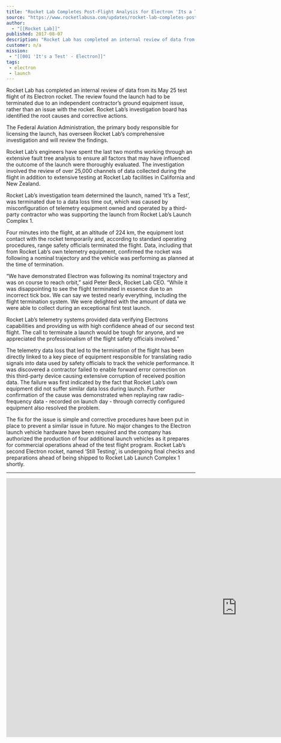 ```yaml
---
title: "Rocket Lab Completes Post-Flight Analysis for Electron 'Its a Test'  "
source: "https://www.rocketlabusa.com/updates/rocket-lab-completes-post-flight-analysis/"
author:
  - "[[Rocket Lab]]"
published: 2017-08-07
description: "Rocket Lab has completed an internal review of data from its May 25 test flight of its Electron rocket. The review found the launch had to be terminated due to an independent contractor’s ground equipment issue, rather than an issue with the rocket. Rocket Lab’s investigation board has identified the root causes and corrective actions."
customer: n/a
mission:
 - "[[001 'It's a Test' - Electron]]"
tags:
 - electron
 - launch
---
```

Rocket Lab has completed an internal review of data from its May 25 test flight of its Electron rocket. The review found the launch had to be terminated due to an independent contractor’s ground equipment issue, rather than an issue with the rocket. Rocket Lab’s investigation board has identified the root causes and corrective actions.

The Federal Aviation Administration, the primary body responsible for licensing the launch, has overseen Rocket Lab’s comprehensive investigation and will review the findings.

Rocket Lab’s engineers have spent the last two months working through an extensive fault tree analysis to ensure all factors that may have influenced the outcome of the launch were thoroughly evaluated. The investigation involved the review of over 25,000 channels of data collected during the flight in addition to extensive testing at Rocket Lab facilities in California and New Zealand.

Rocket Lab’s investigation team determined the launch, named ‘It’s a Test’, was terminated due to a data loss time out, which was caused by misconfiguration of telemetry equipment owned and operated by a third-party contractor who was supporting the launch from Rocket Lab’s Launch Complex 1.

Four minutes into the flight, at an altitude of 224 km, the equipment lost contact with the rocket temporarily and, according to standard operating procedures, range safety officials terminated the flight. Data, including that from Rocket Lab’s own telemetry equipment, confirmed the rocket was following a nominal trajectory and the vehicle was performing as planned at the time of termination.

“We have demonstrated Electron was following its nominal trajectory and was on course to reach orbit,” said Peter Beck, Rocket Lab CEO. “While it was disappointing to see the flight terminated in essence due to an incorrect tick box. We can say we tested nearly everything, including the flight termination system. We were delighted with the amount of data we were able to collect during an exceptional first test launch.

Rocket Lab’s telemetry systems provided data verifying Electrons capabilities and providing us with high confidence ahead of our second test flight. The call to terminate a launch would be tough for anyone, and we appreciated the professionalism of the flight safety officials involved.”

The telemetry data loss that led to the termination of the flight has been directly linked to a key piece of equipment responsible for translating radio signals into data used by safety officials to track the vehicle performance. It was discovered a contractor failed to enable forward error correction on this third-party device causing extensive corruption of received position data. The failure was first indicated by the fact that Rocket Lab’s own equipment did not suffer similar data loss during launch. Further confirmation of the cause was demonstrated when replaying raw radio-frequency data - recorded on launch day - through correctly configured equipment also resolved the problem.

The fix for the issue is simple and corrective procedures have been put in place to prevent a similar issue in future. No major changes to the Electron launch vehicle hardware have been required and the company has authorized the production of four additional launch vehicles as it prepares for commercial operations ahead of the test flight program. Rocket Lab’s second Electron rocket, named ‘Still Testing’, is undergoing final checks and preparations ahead of being shipped to Rocket Lab Launch Complex 1 shortly.

---

<iframe width="1227" height="690" src="https://www.youtube.com/embed/VA_8HPsua0c" title="It&#39;s a Test - Launch Day Video" frameborder="0" allow="accelerometer; autoplay; clipboard-write; encrypted-media; gyroscope; picture-in-picture; web-share" referrerpolicy="strict-origin-when-cross-origin" allowfullscreen></iframe>